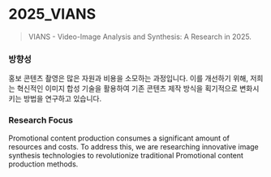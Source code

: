 # 2025_VIANS
> VIANS - Video-Image Analysis and Synthesis: A Research in 2025.

### 방향성
홍보 콘텐츠 촬영은 많은 자원과 비용을 소모하는 과정입니다. 이를 개선하기 위해, 저희는 혁신적인 이미지 합성 기술을 활용하여 기존 콘텐츠 제작 방식을 획기적으로 변화시키는 방법을 연구하고 있습니다.

### Research Focus
Promotional content production consumes a significant amount of resources and costs. To address this, we are researching innovative image synthesis technologies to revolutionize traditional Promotional content production methods.
